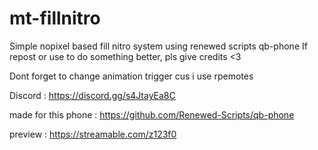 # mt-fillnitro
Simple nopixel based fill nitro system using renewed scripts qb-phone 
If repost or use to do something better, pls give credits <3 

Dont forget to change animation trigger cus i use rpemotes

Discord : https://discord.gg/s4JtayEa8C

made for this phone : https://github.com/Renewed-Scripts/qb-phone

preview : https://streamable.com/z123f0

